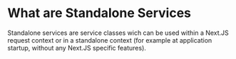 # What are Standalone Services

Standalone services are service classes wich can be used within a Next.JS request context or in a standalone context (for example at application startup, without any Next.JS specific features).

